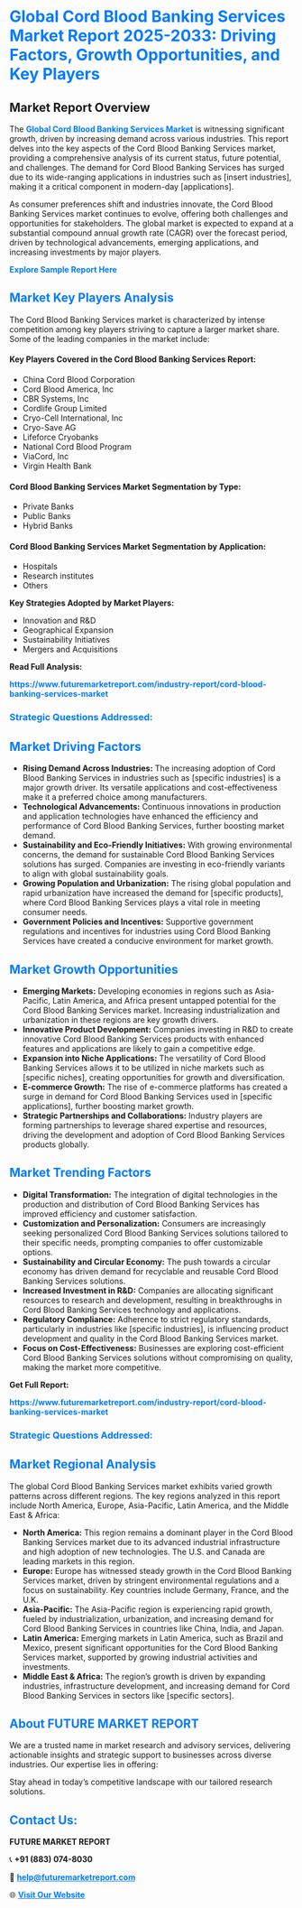 <h1 style="color: #007BFF;">Global Cord Blood Banking Services Market Report 2025-2033: Driving Factors, Growth Opportunities, and Key Players</h1>

<section id="overview">
<h2>Market Report Overview</h2>
<p>The <a href="https://www.futuremarketreport.com/industry-report/cord-blood-banking-services-market" style="color: #007BFF; text-decoration: none;"><strong>Global Cord Blood Banking Services Market</strong></a> is witnessing significant growth, driven by increasing demand across various industries. This report delves into the key aspects of the Cord Blood Banking Services market, providing a comprehensive analysis of its current status, future potential, and challenges. The demand for Cord Blood Banking Services has surged due to its wide-ranging applications in industries such as [insert industries], making it a critical component in modern-day [applications].</p>
<p>As consumer preferences shift and industries innovate, the Cord Blood Banking Services market continues to evolve, offering both challenges and opportunities for stakeholders. The global market is expected to expand at a substantial compound annual growth rate (CAGR) over the forecast period, driven by technological advancements, emerging applications, and increasing investments by major players.</p>
</section>

<section id="overview">
<p><a href="https://www.futuremarketreport.com/request-sample/reportId=51234" style="color: #007BFF; text-decoration: none;"><strong>Explore Sample Report Here</strong></a></p>
</section>

<section id="key-players">
<h2 style="color: #007BFF;">Market Key Players Analysis</h2>
<p>The Cord Blood Banking Services market is characterized by intense competition among key players striving to capture a larger market share. Some of the leading companies in the market include:</p>
<h4>Key Players Covered in the Cord Blood Banking Services Report:</h4>
<ul><li>China Cord Blood Corporation</li><li>Cord Blood America, Inc</li><li>CBR Systems, Inc</li><li>Cordlife Group Limited</li><li>Cryo-Cell International, Inc</li><li>Cryo-Save AG</li><li>Lifeforce Cryobanks</li><li>National Cord Blood Program</li><li>ViaCord, Inc</li><li>Virgin Health Bank</li></ul>
<h4>Cord Blood Banking Services Market Segmentation by Type:</h4>
<ul><li>Private Banks</li><li>Public Banks</li><li>Hybrid Banks</li></ul>

<h4>Cord Blood Banking Services Market Segmentation by Application:</h4>
<ul><li>Hospitals</li><li>Research institutes</li><li>Others</li></ul>
<p><strong>Key Strategies Adopted by Market Players:</strong></p>
<ul>
<li>Innovation and R&D</li>
<li>Geographical Expansion</li>
<li>Sustainability Initiatives</li>
<li>Mergers and Acquisitions</li>
</ul>
</section>

<section>
<p><strong>Read Full Analysis: </strong></p><a href="https://www.futuremarketreport.com/industry-report/cord-blood-banking-services-market" style="color: #007BFF; text-decoration: none;"><strong>https://www.futuremarketreport.com/industry-report/cord-blood-banking-services-market</strong></a>
<h3 style="color: #007BFF;">Strategic Questions Addressed:</h3>
</section>

<section id="driving-factors">
<h2 style="color: #007BFF;">Market Driving Factors</h2>
<ul>
<li><strong>Rising Demand Across Industries:</strong> The increasing adoption of Cord Blood Banking Services in industries such as [specific industries] is a major growth driver. Its versatile applications and cost-effectiveness make it a preferred choice among manufacturers.</li>
<li><strong>Technological Advancements:</strong> Continuous innovations in production and application technologies have enhanced the efficiency and performance of Cord Blood Banking Services, further boosting market demand.</li>
<li><strong>Sustainability and Eco-Friendly Initiatives:</strong> With growing environmental concerns, the demand for sustainable Cord Blood Banking Services solutions has surged. Companies are investing in eco-friendly variants to align with global sustainability goals.</li>
<li><strong>Growing Population and Urbanization:</strong> The rising global population and rapid urbanization have increased the demand for [specific products], where Cord Blood Banking Services plays a vital role in meeting consumer needs.</li>
<li><strong>Government Policies and Incentives:</strong> Supportive government regulations and incentives for industries using Cord Blood Banking Services have created a conducive environment for market growth.</li>
</ul>
</section>

<section id="growth-opportunities">
<h2 style="color: #007BFF;">Market Growth Opportunities</h2>
<ul>
<li><strong>Emerging Markets:</strong> Developing economies in regions such as Asia-Pacific, Latin America, and Africa present untapped potential for the Cord Blood Banking Services market. Increasing industrialization and urbanization in these regions are key growth drivers.</li>
<li><strong>Innovative Product Development:</strong> Companies investing in R&D to create innovative Cord Blood Banking Services products with enhanced features and applications are likely to gain a competitive edge.</li>
<li><strong>Expansion into Niche Applications:</strong> The versatility of Cord Blood Banking Services allows it to be utilized in niche markets such as [specific niches], creating opportunities for growth and diversification.</li>
<li><strong>E-commerce Growth:</strong> The rise of e-commerce platforms has created a surge in demand for Cord Blood Banking Services used in [specific applications], further boosting market growth.</li>
<li><strong>Strategic Partnerships and Collaborations:</strong> Industry players are forming partnerships to leverage shared expertise and resources, driving the development and adoption of Cord Blood Banking Services products globally.</li>
</ul>
</section>

<section id="trending-factors">
<h2 style="color: #007BFF;">Market Trending Factors</h2>
<ul>
<li><strong>Digital Transformation:</strong> The integration of digital technologies in the production and distribution of Cord Blood Banking Services has improved efficiency and customer satisfaction.</li>
<li><strong>Customization and Personalization:</strong> Consumers are increasingly seeking personalized Cord Blood Banking Services solutions tailored to their specific needs, prompting companies to offer customizable options.</li>
<li><strong>Sustainability and Circular Economy:</strong> The push towards a circular economy has driven demand for recyclable and reusable Cord Blood Banking Services solutions.</li>
<li><strong>Increased Investment in R&D:</strong> Companies are allocating significant resources to research and development, resulting in breakthroughs in Cord Blood Banking Services technology and applications.</li>
<li><strong>Regulatory Compliance:</strong> Adherence to strict regulatory standards, particularly in industries like [specific industries], is influencing product development and quality in the Cord Blood Banking Services market.</li>
<li><strong>Focus on Cost-Effectiveness:</strong> Businesses are exploring cost-efficient Cord Blood Banking Services solutions without compromising on quality, making the market more competitive.</li>
</ul>
</section>

<section>
<p><strong>Get Full Report: </strong></p><a href="https://www.futuremarketreport.com/industry-report/cord-blood-banking-services-market" style="color: #007BFF; text-decoration: none;"><strong>https://www.futuremarketreport.com/industry-report/cord-blood-banking-services-market</strong></a>
<h3 style="color: #007BFF;">Strategic Questions Addressed:</h3>
</section>


<section id="regional-analysis">
<h2 style="color: #007BFF;">Market Regional Analysis</h2>
<p>The global Cord Blood Banking Services market exhibits varied growth patterns across different regions. The key regions analyzed in this report include North America, Europe, Asia-Pacific, Latin America, and the Middle East & Africa:</p>
<ul>
<li><strong>North America:</strong> This region remains a dominant player in the Cord Blood Banking Services market due to its advanced industrial infrastructure and high adoption of new technologies. The U.S. and Canada are leading markets in this region.</li>
<li><strong>Europe:</strong> Europe has witnessed steady growth in the Cord Blood Banking Services market, driven by stringent environmental regulations and a focus on sustainability. Key countries include Germany, France, and the U.K.</li>
<li><strong>Asia-Pacific:</strong> The Asia-Pacific region is experiencing rapid growth, fueled by industrialization, urbanization, and increasing demand for Cord Blood Banking Services in countries like China, India, and Japan.</li>
<li><strong>Latin America:</strong> Emerging markets in Latin America, such as Brazil and Mexico, present significant opportunities for the Cord Blood Banking Services market, supported by growing industrial activities and investments.</li>
<li><strong>Middle East & Africa:</strong> The region’s growth is driven by expanding industries, infrastructure development, and increasing demand for Cord Blood Banking Services in sectors like [specific sectors].</li>
</ul>
</section>

<footer>
<h2 style="color: #007BFF;">About FUTURE MARKET REPORT</h2>
<p>We are a trusted name in market research and advisory services, delivering actionable insights and strategic support to businesses across diverse industries. Our expertise lies in offering:</p>

<p>Stay ahead in today’s competitive landscape with our tailored research solutions.</p>

<h2 style="color: #007BFF;">Contact Us:</h2>
<p><strong>FUTURE MARKET REPORT</strong></p>
<p>📞 <strong>+91 (883) 074-8030</strong></p>
<p>📧 <strong><a href="mailto:help@futuremarketreport.com" style="color: #007BFF;">help@futuremarketreport.com</a></strong></p>
<p>🌐 <strong><a href="https://www.futuremarketreport.com/" style="color: #007BFF;">Visit Our Website</a></strong></p>
</footer>